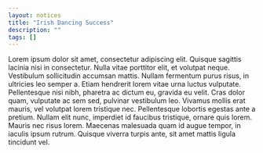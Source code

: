 ```yaml
---
layout: notices
title: "Irish Dancing Success"
description: ""
tags: []
---
```

Lorem ipsum dolor sit amet, consectetur adipiscing elit. Quisque sagittis lacinia nisi in consectetur. Nulla vitae porttitor elit, et volutpat neque. Vestibulum sollicitudin accumsan mattis. Nullam fermentum purus risus, in ultricies leo semper a. Etiam hendrerit lorem vitae urna luctus vulputate. Pellentesque nisi nibh, pharetra ac dictum eu, gravida eu velit. Cras dolor quam, vulputate ac sem sed, pulvinar vestibulum leo. Vivamus mollis erat mauris, vel volutpat lorem tristique nec. Pellentesque lobortis egestas ante a pretium. Nullam elit nunc, imperdiet id faucibus tristique, ornare quis lorem. Mauris nec risus lorem. Maecenas malesuada quam id augue tempor, in iaculis ipsum rutrum. Quisque viverra turpis ante, sit amet mattis ligula tincidunt vel.
